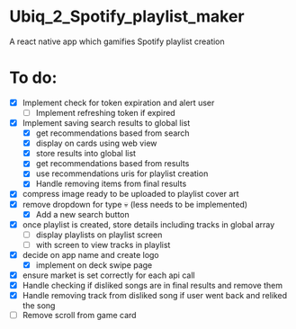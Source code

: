 # Ubiq_2_Spotify_playlist_maker
A react native app which gamifies Spotify playlist creation

# To do:
- [x] Implement check for token expiration and alert user
    - [ ] Implement refreshing token if expired
- [x] Implement saving search results to global list
    - [x] get recommendations based from search
    - [x] display on cards using web view
    - [x] store results into global list
    - [x] get recommendations based from results
    - [x] use recommendations uris for playlist creation
    - [x] Handle removing items from final results
- [x] compress image ready to be uploaded to playlist cover art
- [x] remove dropdown for type :skull: (less needs to be implemented)
    - [x] Add a new search button
- [x] once playlist is created, store details including tracks in global array
    - [ ] display playlists on playlist screen
    - [ ] with screen to view tracks in playlist
- [x] decide on app name and create logo
    - [x] implement on deck swipe page
- [x] ensure market is set correctly for each api call 
- [x] Handle checking if disliked songs are in final results and remove them
- [x] Handle removing track from disliked song if user went back and reliked the song
- [ ] Remove scroll from game card